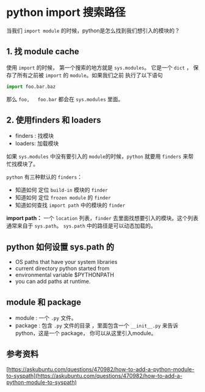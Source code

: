 # python import 搜索路径

当我们 `import module` 的时候，python是怎么找到我们想引入的模块的？

## 1. 找 module cache
使用 `import` 的时候， 第一个搜索的地方就是 `sys.modules`。 它是一个 `dict` ， 保存了所有之前被 `import` 的 `module`。如果我们之前 执行了以下语句
```python
import foo.bar.baz

```
那么 `foo,   foo.bar` 都会在 `sys.modules` 里面。

##  2. 使用finders 和 loaders

* finders : 找模块
* loaders: 加载模块

如果 `sys.modules` 中没有要引入的 `module`的时候，`python` 就要用 `finders` 来帮忙找模块了。

`python` 有三种默认的 `finders`：

* 知道如何 定位 `build-in` 模块的 `finder`
* 知道如何 定位 `frozen module` 的 `finder`
* 知道如何查找 `import path` 中的模块的 `finder`

**import path：**
一个 `location` 列表，`finder` 去里面找想要引入的模块。这个列表通常来自于 `sys.path`。 `sys.path`  中的路径是可以动态加载的。

## python 如何设置 sys.path 的

* OS paths that have your system libraries
* current directory python started from
* environmental variable $PYTHONPATH
* you can add paths at runtime.

## module 和 package

* module : 一个 `.py` 文件。
* package : 包含 `.py` 文件的目录 ，里面包含一个 `__init__.py` 来告诉 python，这是一个 package， 你可以从这里引入module。

## 参考资料
[https://askubuntu.com/questions/470982/how-to-add-a-python-module-to-syspath](https://askubuntu.com/questions/470982/how-to-add-a-python-module-to-syspath)
